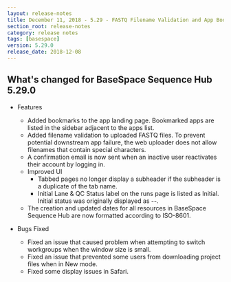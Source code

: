 ```yaml
---
layout: release-notes
title: December 11, 2018 - 5.29 - FASTQ Filename Validation and App Bookmarking
section_root: release-notes
category: release notes
tags: [basespace]
version: 5.29.0
release_date: 2018-12-08
---
```


## What's changed for BaseSpace Sequence Hub 5.29.0 

- Features

  - Added bookmarks to the app landing page. Bookmarked apps are listed in the sidebar adjacent to the apps list.
  - Added filename validation to uploaded FASTQ files. To prevent potential downstream app failure, the web uploader does not allow filenames that contain special characters.
  - A confirmation email is now sent when an inactive user reactivates their account by logging in.
  - Improved UI
    - Tabbed pages no longer display a subheader if the subheader is a duplicate of the tab name.
    - Initial Lane & QC Status label on the runs page is listed as Initial. Initial status was originally displayed as --.
  - The creation and updated dates for all resources in BaseSpace Sequence Hub are now formatted according to ISO-8601.

- Bugs Fixed

  - Fixed an issue that caused problem when attempting to switch workgroups when the window size is small.
  - Fixed an issue that prevented some users from downloading project files when in New mode.
  - Fixed some display issues in Safari.
